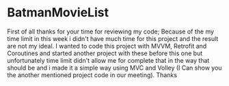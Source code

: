 # BatmanMovieList

First of all thanks for your time for reviewing my code;
Because of the my time limit in this week i didn't have much time for this project and the result are not my ideal.
I wanted to code this project with MVVM, Retrofit and Coroutines and started another project with these before this one
but unfortunately time limit didn't allow me for complete that in the way that should be and i made it a simple way using MVC and Volley (I Can show you the another mentioned project code in our meeting).
Thanks
